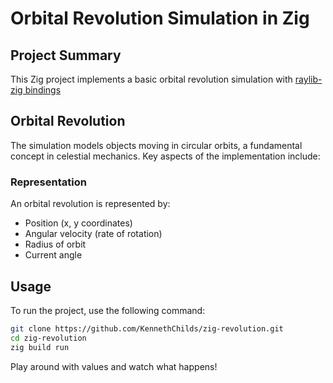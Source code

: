 # Orbital Revolution Simulation in Zig

## Project Summary

This Zig project implements a basic orbital revolution simulation with [raylib-zig bindings](https://github.com/Not-Nik/raylib-zig)

## Orbital Revolution

The simulation models objects moving in circular orbits, a fundamental concept in celestial mechanics. Key aspects of the implementation include:

### Representation

An orbital revolution is represented by:
- Position (x, y coordinates)
- Angular velocity (rate of rotation)
- Radius of orbit
- Current angle

## Usage

To run the project, use the following command:
```sh
git clone https://github.com/KennethChilds/zig-revolution.git
cd zig-revolution
zig build run
```

Play around with values and watch what happens!
